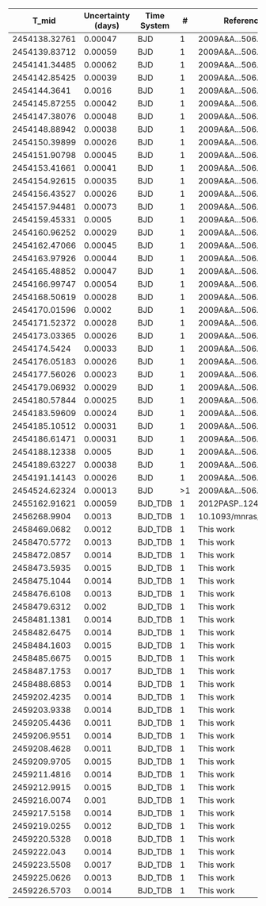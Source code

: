|T_mid|Uncertainty (days)           |Time System|#                                            |Reference                           |
|-----|-----------------------------|-----------|---------------------------------------------|------------------------------------|
|2454138.32761|0.00047                      |BJD        |1                                            |2009A&A...506..369B                 |
|2454139.83712|0.00059                      |BJD        |1                                            |2009A&A...506..369B                 |
|2454141.34485|0.00062                      |BJD        |1                                            |2009A&A...506..369B                 |
|2454142.85425|0.00039                      |BJD        |1                                            |2009A&A...506..369B                 |
|2454144.3641|0.0016                       |BJD        |1                                            |2009A&A...506..369B                 |
|2454145.87255|0.00042                      |BJD        |1                                            |2009A&A...506..369B                 |
|2454147.38076|0.00048                      |BJD        |1                                            |2009A&A...506..369B                 |
|2454148.88942|0.00038                      |BJD        |1                                            |2009A&A...506..369B                 |
|2454150.39899|0.00026                      |BJD        |1                                            |2009A&A...506..369B                 |
|2454151.90798|0.00045                      |BJD        |1                                            |2009A&A...506..369B                 |
|2454153.41661|0.00041                      |BJD        |1                                            |2009A&A...506..369B                 |
|2454154.92615|0.00035                      |BJD        |1                                            |2009A&A...506..369B                 |
|2454156.43527|0.00026                      |BJD        |1                                            |2009A&A...506..369B                 |
|2454157.94481|0.00073                      |BJD        |1                                            |2009A&A...506..369B                 |
|2454159.45331|0.0005                       |BJD        |1                                            |2009A&A...506..369B                 |
|2454160.96252|0.00029                      |BJD        |1                                            |2009A&A...506..369B                 |
|2454162.47066|0.00045                      |BJD        |1                                            |2009A&A...506..369B                 |
|2454163.97926|0.00044                      |BJD        |1                                            |2009A&A...506..369B                 |
|2454165.48852|0.00047                      |BJD        |1                                            |2009A&A...506..369B                 |
|2454166.99747|0.00054                      |BJD        |1                                            |2009A&A...506..369B                 |
|2454168.50619|0.00028                      |BJD        |1                                            |2009A&A...506..369B                 |
|2454170.01596|0.0002                       |BJD        |1                                            |2009A&A...506..369B                 |
|2454171.52372|0.00028                      |BJD        |1                                            |2009A&A...506..369B                 |
|2454173.03365|0.00026                      |BJD        |1                                            |2009A&A...506..369B                 |
|2454174.5424|0.00033                      |BJD        |1                                            |2009A&A...506..369B                 |
|2454176.05183|0.00026                      |BJD        |1                                            |2009A&A...506..369B                 |
|2454177.56026|0.00023                      |BJD        |1                                            |2009A&A...506..369B                 |
|2454179.06932|0.00029                      |BJD        |1                                            |2009A&A...506..369B                 |
|2454180.57844|0.00025                      |BJD        |1                                            |2009A&A...506..369B                 |
|2454183.59609|0.00024                      |BJD        |1                                            |2009A&A...506..369B                 |
|2454185.10512|0.00031                      |BJD        |1                                            |2009A&A...506..369B                 |
|2454186.61471|0.00031                      |BJD        |1                                            |2009A&A...506..369B                 |
|2454188.12338|0.0005                       |BJD        |1                                            |2009A&A...506..369B                 |
|2454189.63227|0.00038                      |BJD        |1                                            |2009A&A...506..369B                 |
|2454191.14143|0.00026                      |BJD        |1                                            |2009A&A...506..369B                 |
|2454524.62324|0.00013                      |BJD        |>1                                           |2009A&A...506..359G                 |
|2455162.91621|0.00059                      |BJD_TDB    |1                                            |2012PASP..124..212S                 |
|2456268.9904|0.0013                       |BJD_TDB    |1                                            |10.1093/mnras/stw574                |
|2458469.0682|0.0012                       |BJD_TDB    |1                                            |This work                           |
|2458470.5772|0.0013                       |BJD_TDB    |1                                            |This work                           |
|2458472.0857|0.0014                       |BJD_TDB    |1                                            |This work                           |
|2458473.5935|0.0015                       |BJD_TDB    |1                                            |This work                           |
|2458475.1044|0.0014                       |BJD_TDB    |1                                            |This work                           |
|2458476.6108|0.0013                       |BJD_TDB    |1                                            |This work                           |
|2458479.6312|0.002                        |BJD_TDB    |1                                            |This work                           |
|2458481.1381|0.0014                       |BJD_TDB    |1                                            |This work                           |
|2458482.6475|0.0014                       |BJD_TDB    |1                                            |This work                           |
|2458484.1603|0.0015                       |BJD_TDB    |1                                            |This work                           |
|2458485.6675|0.0015                       |BJD_TDB    |1                                            |This work                           |
|2458487.1753|0.0017                       |BJD_TDB    |1                                            |This work                           |
|2458488.6853|0.0014                       |BJD_TDB    |1                                            |This work                           |
|2459202.4235|0.0014                       |BJD_TDB    |1                                            |This work                           |
|2459203.9338|0.0014                       |BJD_TDB    |1                                            |This work                           |
|2459205.4436|0.0011                       |BJD_TDB    |1                                            |This work                           |
|2459206.9551|0.0014                       |BJD_TDB    |1                                            |This work                           |
|2459208.4628|0.0011                       |BJD_TDB    |1                                            |This work                           |
|2459209.9705|0.0015                       |BJD_TDB    |1                                            |This work                           |
|2459211.4816|0.0014                       |BJD_TDB    |1                                            |This work                           |
|2459212.9915|0.0015                       |BJD_TDB    |1                                            |This work                           |
|2459216.0074|0.001                        |BJD_TDB    |1                                            |This work                           |
|2459217.5158|0.0014                       |BJD_TDB    |1                                            |This work                           |
|2459219.0255|0.0012                       |BJD_TDB    |1                                            |This work                           |
|2459220.5328|0.0018                       |BJD_TDB    |1                                            |This work                           |
|2459222.043|0.0014                       |BJD_TDB    |1                                            |This work                           |
|2459223.5508|0.0017                       |BJD_TDB    |1                                            |This work                           |
|2459225.0626|0.0013                       |BJD_TDB    |1                                            |This work                           |
|2459226.5703|0.0014                       |BJD_TDB    |1                                            |This work                           |
